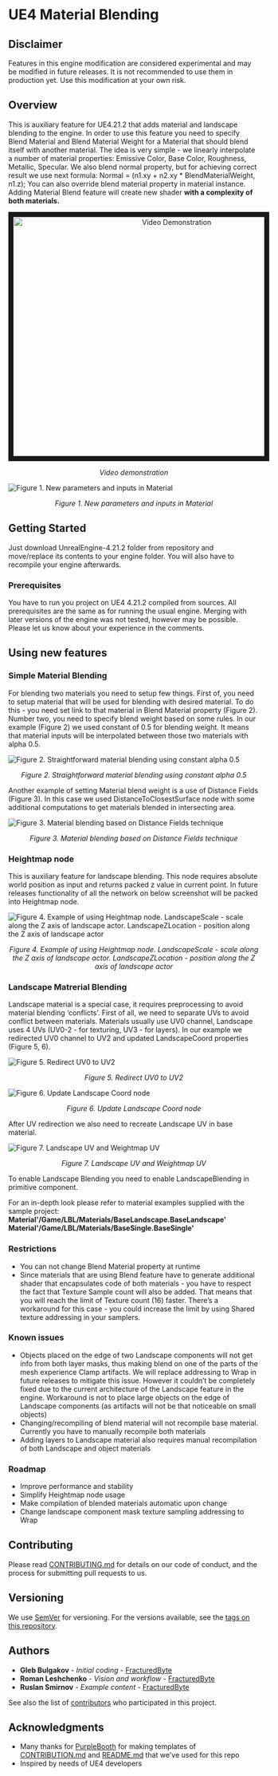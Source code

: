 # UE4 Material Blending

## Disclaimer
Features in this engine modification are considered experimental and may be modified in future releases. It is not recommended to use them in production yet. Use this modification at your own risk.

## Overview
This is auxiliary feature for UE4.21.2 that adds material and landscape blending to the engine. In order to use this feature you need to specify Blend Material and Blend Material Weight for a Material that should blend itself with another material. The idea is very simple - we linearly interpolate a number of material properties: Emissive Color, Base Color, Roughness, Metallic, Specular. We also blend normal property, but for achieving correct result we use next formula: Normal = (n1.xy + n2.xy * BlendMaterialWeight, n1.z); You can also override blend material property in material instance. Adding Material Blend feature will create new shader **with a complexity of both materials.**

<p align="center">
  <a href="http://www.youtube.com/watch?feature=player_embedded&v=KY2PEN8MXYA
" target="_blank"><img src="http://img.youtube.com/vi/KY2PEN8MXYA/0.jpg" 
alt="Video Demonstration" width="640" height="480" border="10" /></a></p>

<p align="center">
   <i> Video demonstration </i>
</p>

![Figure 1. New parameters and inputs in Material](Documentation/BM5.png)
<p align="center">
   <i> Figure 1. New parameters and inputs in Material </i>
</p>

## Getting Started

Just download UnrealEngine-4.21.2 folder from repository and move/replace its contents to your engine folder. You will also have to recompile your engine afterwards. 

### Prerequisites

You have to run you project on UE4 4.21.2 compiled from sources. All prerequisites are the same as for running the usual engine. Merging with later versions of the engine was not tested, however may be possible. Please let us know about your experience in the comments. 

## Using new features

### Simple Material Blending

For blending two materials you need to setup few things. First of, you need to setup material that will be used for blending with desired material. To do this - you need set link to that material in Blend Material property (Figure 2). Number two, you need to specify blend weight based on some rules. In our example (Figure 2) we used constant of 0.5 for blending weight. It means that material inputs will be interpolated between those two materials with alpha 0.5.

![Figure 2. Straightforward material blending using constant alpha 0.5](Documentation/BM7.png)
<p align="center">
    <i> Figure 2. Straightforward material blending using constant alpha 0.5</i>
</p>

Another example of setting Material blend weight is a use of Distance Fields (Figure 3). In this case we used DistanceToClosestSurface node with some additional computations to get materials blended in intersecting area.

![Figure 3. Material blending based on Distance Fields technique](Documentation/BM6.png)
<p align="center">
    <i> Figure 3. Material blending based on Distance Fields technique </i>
</p>


### Heightmap node
This is auxiliary feature for landscape blending. This node requires absolute world position as input and returns packed z value in current point. In future releases functionality of all the network on below screenshot will be packed into Heightmap node. 

![Figure 4. Example of using Heightmap node. LandscapeScale - scale along the Z axis of landscape actor. LandscapeZLocation - position along the Z axis of landscape actor](Documentation/HM.png)
<p align="center">
    <i> Figure 4. Example of using Heightmap node. LandscapeScale - scale along the Z axis of landscape actor. LandscapeZLocation - position along the Z axis of landscape actor </i>
</p>


### Landscape Matrerial Blending

Landscape material is a special case, it requires preprocessing to avoid material blending ‘conflicts’. First of all, we need to separate UVs to avoid conflict between materials. Materials usually use UV0 channel, Landscape uses 4 UVs (UV0-2 - for texturing, UV3 - for layers). In our example we redirected UV0 channel to UV2 and updated LandscapeCoord properties (Figure 5, 6).

![Figure 5. Redirect UV0 to UV2](Documentation/BM1.png)
<p align="center">
    <i> Figure 5. Redirect UV0 to UV2</i>
</p>

![Figure 6. Update Landscape Coord node](Documentation/BM2.png)
<p align="center">
    <i>Figure 6. Update Landscape Coord node</i>
</p>

After UV redirection we also need to recreate Landscape UV in base material.

![Figure 7. Landscape UV and Weightmap UV](Documentation/BM3.png)
<p align="center">
    <i>Figure 7. Landscape UV and Weightmap UV</i>
</p>

To enable Landscape Blending you need to enable LandscapeBlending in primitive component.

For an in-depth look please refer to material examples supplied with the sample project:
**Material'/Game/LBL/Materials/BaseLandscape.BaseLandscape'**<br>
**Material'/Game/LBL/Materials/BaseSingle.BaseSingle'**

### Restrictions

- You can not change Blend Material property at runtime
- Since materials that are using Blend feature have to generate additional shader that encapsulates code of both materials - you have to respect the fact that Texture Sample count will also be added. That means that you will reach the limit of Texture count (16) faster. There’s a workaround for this case - you could increase the limit by using Shared texture addressing in your samplers.

### Known issues

- Objects placed on the edge of two Landscape components will not get info from both layer masks, thus making blend on one of the parts of the mesh experience Clamp artifacts. We will replace addressing to Wrap in future releases to mitigate this issue. However it couldn’t be completely fixed due to the current architecture of the Landscape feature in the engine. Workaround is not to place large objects on the edge of Landscape components (as artifacts will not be that noticeable on small objects)
- Changing/recompiling of blend material will not recompile base material. Currently you have to manually recompile both materials
- Adding layers to Landscape material also requires manual recompilation of both Landscape and object materials

### Roadmap
- Improve performance and stability
- Simplify Heightmap node usage
- Make compilation of blended materials automatic upon change
- Change landscape component mask texture sampling addressing to Wrap



## Contributing

Please read [CONTRIBUTING.md](Documentation/CONTRIBUTING.md) for details on our code of conduct, and the process for submitting pull requests to us.

## Versioning

We use [SemVer](http://semver.org/) for versioning. For the versions available, see the [tags on this repository](https://github.com/fracturedbyte/UE4-MaterialBlending/tags). 

## Authors

* **Gleb Bulgakov** - *Initial coding* - [FracturedByte](https://github.com/BulgakovGleb)
* **Roman Leshchenko** - *Vision and workflow* - [FracturedByte](https://github.com/mazatracker)
* **Ruslan Smirnov** - *Example content* - [FracturedByte](https://github.com/fracturedbyte)

See also the list of [contributors](https://github.com/fracturedbyte/UE4-MaterialBlending/contributors) who participated in this project.

## Acknowledgments

* Many thanks for [PurpleBooth](https://gist.github.com/PurpleBooth/) for making templates of [CONTRIBUTION.md](https://gist.github.com/PurpleBooth/b24679402957c63ec426) and [README.md](https://gist.github.com/PurpleBooth/109311bb0361f32d87a2) that we've used for this repo
* Inspired by needs of UE4 developers


